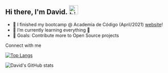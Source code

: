 ## Hi there, I'm David. <img alt="hi" width="28" src="https://c.tenor.com/yWSRmymbuBkAAAAC/waving-hi.gif" /> 

- 🔭 I finished my bootcamp @ Academia de Código (April/2021) [website]!
- 🌱 I’m currently learning everything 🤣
- 🥅 Goals: Contribute more to Open Source projects

Connect with me

[![Top Langs](https://github-readme-stats.vercel.app/api/top-langs/?username=Dnuns&layout=compact&theme=dracula&langs_count=10&hide=shell,sh)](https://github.com/anuraghazra/github-readme-stats)

![David's GitHub stats](https://github-readme-stats.vercel.app/api?username=Dnuns&show_icons=true&theme=dracula&layout=compact)

<br>

[website]: https://www.codeforall.cv
[linkedin]: https://linkedin.com/in/davsnuns
[portfolio]: https://dnuns.github.io/portfolio
